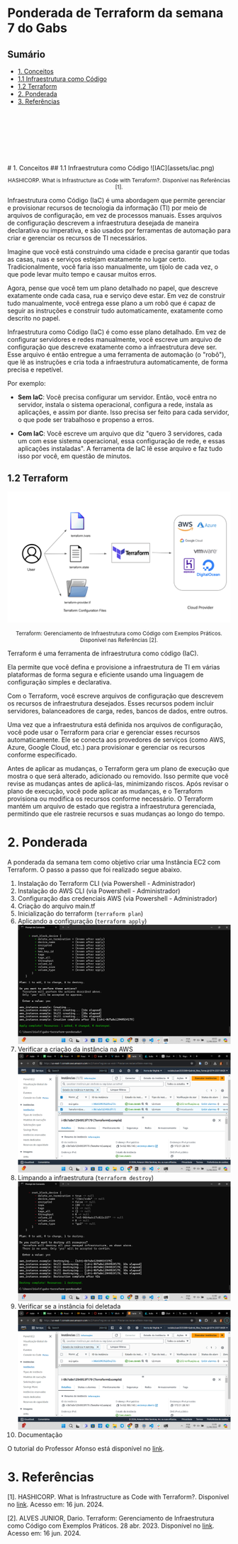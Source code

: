 <h1>Ponderada de Terraform da semana 7 do Gabs</h1>

<h2> Sumário </h2>

- [1. Conceitos](#1-conceitos)
- [1.1 Infraestrutura como Código](#11-infraestrutura-como-código)
- [1.2 Terraform](#12-terraform)
- [2. Ponderada](#2-ponderada)
- [3. Referências](#3-referências)
<br>
<br>
<br>
<br>
<br>
<br>
<br>
# 1. Conceitos
## 1.1 Infraestrutura como Código
![IAC](assets/iac.png)
<p style="text-align: center; font-size: 12px;">
HASHICORP. What is Infrastructure as Code with Terraform?. Disponível nas Referências [1].
</p>


Infraestrutura como Código (IaC) é uma abordagem que permite gerenciar e provisionar recursos de tecnologia da informação (TI) por meio de arquivos de configuração, em vez de processos manuais. Esses arquivos de configuração descrevem a infraestrutura desejada de maneira declarativa ou imperativa, e são usados por ferramentas de automação para criar e gerenciar os recursos de TI necessários.

Imagine que você está construindo uma cidade e precisa garantir que todas as casas, ruas e serviços estejam exatamente no lugar certo. Tradicionalmente, você faria isso manualmente, um tijolo de cada vez, o que pode levar muito tempo e causar muitos erros.

Agora, pense que você tem um plano detalhado no papel, que descreve exatamente onde cada casa, rua e serviço deve estar. Em vez de construir tudo manualmente, você entrega esse plano a um robô que é capaz de seguir as instruções e construir tudo automaticamente, exatamente como descrito no papel.

Infraestrutura como Código (IaC) é como esse plano detalhado. Em vez de configurar servidores e redes manualmente, você escreve um arquivo de configuração que descreve exatamente como a infraestrutura deve ser. Esse arquivo é então entregue a uma ferramenta de automação (o "robô"), que lê as instruções e cria toda a infraestrutura automaticamente, de forma precisa e repetível.

Por exemplo:

-  **Sem IaC**: Você precisa configurar um servidor. Então, você entra no servidor, instala o sistema operacional, configura a rede, instala as aplicações, e assim por diante. Isso precisa ser feito para cada servidor, o que pode ser trabalhoso e propenso a erros.

- **Com IaC**: Você escreve um arquivo que diz "quero 3 servidores, cada um com esse sistema operacional, essa configuração de rede, e essas aplicações instaladas". A ferramenta de IaC lê esse arquivo e faz tudo isso por você, em questão de minutos.

## 1.2 Terraform
![Terraform](assets/terraformdocs.png)
<p style="text-align: center; font-size: 12px;">
Terraform: Gerenciamento de Infraestrutura como Código com Exemplos Práticos. Disponível nas Referências [2].
</p>

Terraform é uma ferramenta de infraestrutura como código (IaC). 

Ela permite que você defina e provisione a infraestrutura de TI em várias plataformas de forma segura e eficiente usando uma linguagem de configuração simples e declarativa.

Com o Terraform, você escreve arquivos de configuração que descrevem os recursos de infraestrutura desejados. Esses recursos podem incluir servidores, balanceadores de carga, redes, bancos de dados, entre outros.

Uma vez que a infraestrutura está definida nos arquivos de configuração, você pode usar o Terraform para criar e gerenciar esses recursos automaticamente. Ele se conecta aos provedores de serviços (como AWS, Azure, Google Cloud, etc.) para provisionar e gerenciar os recursos conforme especificado.

Antes de aplicar as mudanças, o Terraform gera um plano de execução que mostra o que será alterado, adicionado ou removido. Isso permite que você revise as mudanças antes de aplicá-las, minimizando riscos. Após revisar o plano de execução, você pode aplicar as mudanças, e o Terraform provisiona ou modifica os recursos conforme necessário. O Terraform mantém um arquivo de estado que registra a infraestrutura gerenciada, permitindo que ele rastreie recursos e suas mudanças ao longo do tempo.

# 2. Ponderada
A ponderada da semana tem como objetivo criar uma Instância EC2 com Terraform. O passo a passo que foi realizado segue abaixo.

1. Instalação do Terraform CLI (via Powershell - Administrador)
2. Instalação do AWS CLI (via Powershell - Administrador)
3. Configuração das credenciais AWS (via Powershell - Administrador)
4. Criação do arquivo main.tf
5. Inicialização do terraform (`terraform plan`)
6. Aplicando a configuração (`terraform apply`)
![Apply usado](assets/apply.png)
7. Verificar a criação da instância na AWS
![Terraform na AWS](assets/terraform.png)
8. Limpando a infraestrutura (`terraform destroy`)
![Destroy usado](assets/delete.png)
9. Verificar se a instância foi deletada
![Terraform na AWS](assets/destryed.png)
10. Documentação

O tutorial do Professor Afonso está disponível no [link](https://aulas-ttox.onrender.com/mod10es/cloud).

# 3. Referências

[1]. HASHICORP. What is Infrastructure as Code with Terraform?. Disponível no [link](https://developer.hashicorp.com/terraform/tutorials/gcp-get-started/infrastructure-as-code?in=terraform%2Fgcp-get-started). Acesso em: 16 jun. 2024.

[2]. ALVES JUNIOR, Dario. Terraform: Gerenciamento de Infraestrutura como Código com Exemplos Práticos. 28 abr. 2023. Disponível no [link](https://www.linkedin.com/pulse/terraform-gerenciamento-de-infraestrutura-como-c%C3%B3digo-alves-junior/). Acesso em: 16 jun. 2024.

